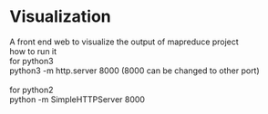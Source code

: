 # Visualization
A front end web to visualize the output of mapreduce project
<br/>
how to run it
<br/>
for python3
<br/>
python3 -m http.server 8000 (8000 can be changed to other port)
<br/>
<br/>
for python2
<br/>
python -m SimpleHTTPServer 8000


